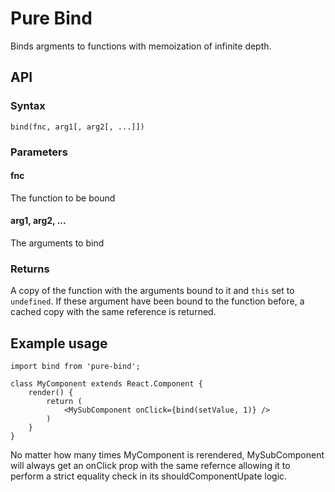 # Pure Bind

Binds argments to functions with memoization of infinite depth.

## API

### Syntax

``bind(fnc, arg1[, arg2[, ...]])``

### Parameters

#### fnc
The function to be bound

#### arg1, arg2, ...
 The arguments to bind

### Returns

A copy of the function with the arguments bound to it and ``this`` set to ``undefined``. If these argument have been bound to the function before, a cached copy with the same reference is returned.

## Example usage

```
import bind from 'pure-bind';

class MyComponent extends React.Component {
    render() {
        return (
            <MySubComponent onClick={bind(setValue, 1)} />
        )
    }
}
```

No matter how many times MyComponent is rerendered, MySubComponent will always get an onClick prop with the same refernce allowing it to perform a strict equality check in its shouldComponentUpate logic.